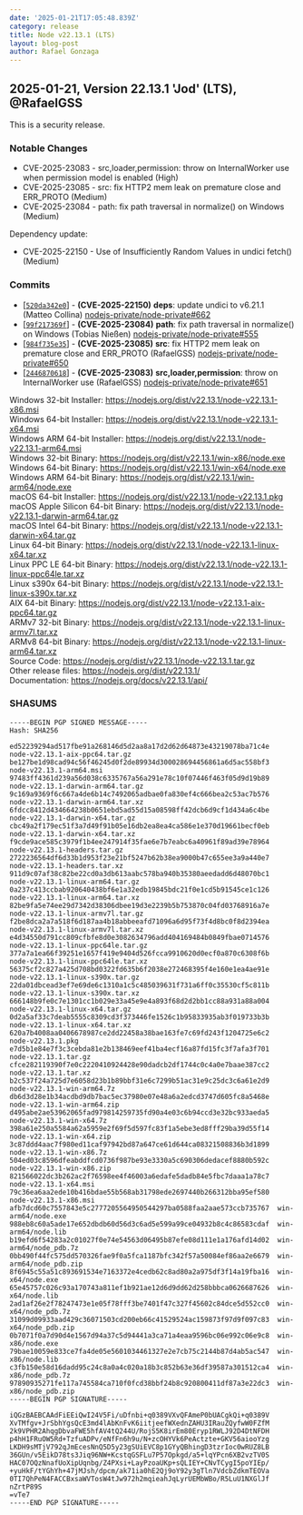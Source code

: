 ```yaml
---
date: '2025-01-21T17:05:48.839Z'
category: release
title: Node v22.13.1 (LTS)
layout: blog-post
author: Rafael Gonzaga
---
```


## 2025-01-21, Version 22.13.1 'Jod' (LTS), @RafaelGSS

This is a security release.

### Notable Changes

- CVE-2025-23083 - src,loader,permission: throw on InternalWorker use when permission model is enabled (High)
- CVE-2025-23085 - src: fix HTTP2 mem leak on premature close and ERR_PROTO (Medium)
- CVE-2025-23084 - path: fix path traversal in normalize() on Windows (Medium)

Dependency update:

- CVE-2025-22150 - Use of Insufficiently Random Values in undici fetch() (Medium)

### Commits

- \[[`520da342e0`](https://github.com/nodejs/node/commit/520da342e0)] - **(CVE-2025-22150)** **deps**: update undici to v6.21.1 (Matteo Collina) [nodejs-private/node-private#662](https://github.com/nodejs-private/node-private/pull/662)
- \[[`99f217369f`](https://github.com/nodejs/node/commit/99f217369f)] - **(CVE-2025-23084)** **path**: fix path traversal in normalize() on Windows (Tobias Nießen) [nodejs-private/node-private#555](https://github.com/nodejs-private/node-private/pull/555)
- \[[`984f735e35`](https://github.com/nodejs/node/commit/984f735e35)] - **(CVE-2025-23085)** **src**: fix HTTP2 mem leak on premature close and ERR_PROTO (RafaelGSS) [nodejs-private/node-private#650](https://github.com/nodejs-private/node-private/pull/650)
- \[[`2446870618`](https://github.com/nodejs/node/commit/2446870618)] - **(CVE-2025-23083)** **src,loader,permission**: throw on InternalWorker use (RafaelGSS) [nodejs-private/node-private#651](https://github.com/nodejs-private/node-private/pull/651)

Windows 32-bit Installer: https://nodejs.org/dist/v22.13.1/node-v22.13.1-x86.msi \
Windows 64-bit Installer: https://nodejs.org/dist/v22.13.1/node-v22.13.1-x64.msi \
Windows ARM 64-bit Installer: https://nodejs.org/dist/v22.13.1/node-v22.13.1-arm64.msi \
Windows 32-bit Binary: https://nodejs.org/dist/v22.13.1/win-x86/node.exe \
Windows 64-bit Binary: https://nodejs.org/dist/v22.13.1/win-x64/node.exe \
Windows ARM 64-bit Binary: https://nodejs.org/dist/v22.13.1/win-arm64/node.exe \
macOS 64-bit Installer: https://nodejs.org/dist/v22.13.1/node-v22.13.1.pkg \
macOS Apple Silicon 64-bit Binary: https://nodejs.org/dist/v22.13.1/node-v22.13.1-darwin-arm64.tar.gz \
macOS Intel 64-bit Binary: https://nodejs.org/dist/v22.13.1/node-v22.13.1-darwin-x64.tar.gz \
Linux 64-bit Binary: https://nodejs.org/dist/v22.13.1/node-v22.13.1-linux-x64.tar.xz \
Linux PPC LE 64-bit Binary: https://nodejs.org/dist/v22.13.1/node-v22.13.1-linux-ppc64le.tar.xz \
Linux s390x 64-bit Binary: https://nodejs.org/dist/v22.13.1/node-v22.13.1-linux-s390x.tar.xz \
AIX 64-bit Binary: https://nodejs.org/dist/v22.13.1/node-v22.13.1-aix-ppc64.tar.gz \
ARMv7 32-bit Binary: https://nodejs.org/dist/v22.13.1/node-v22.13.1-linux-armv7l.tar.xz \
ARMv8 64-bit Binary: https://nodejs.org/dist/v22.13.1/node-v22.13.1-linux-arm64.tar.xz \
Source Code: https://nodejs.org/dist/v22.13.1/node-v22.13.1.tar.gz \
Other release files: https://nodejs.org/dist/v22.13.1/ \
Documentation: https://nodejs.org/docs/v22.13.1/api/

### SHASUMS

```
-----BEGIN PGP SIGNED MESSAGE-----
Hash: SHA256

ed52239294ad517fbe91a268146d5d2aa8a17d2d62d64873e43219078ba71c4e  node-v22.13.1-aix-ppc64.tar.gz
be127be1d98cad94c56f46245d0f2de89934d300028694456861a6d5ac558bf3  node-v22.13.1-arm64.msi
97483ff4361d239a56d038c6335767a56a291e78c10f07446f463f05d9d19b89  node-v22.13.1-darwin-arm64.tar.gz
9c169a9369f6c667a4de6b14c7492065adbae0fa830ef4c666bea2c53ac7b576  node-v22.13.1-darwin-arm64.tar.xz
6fdcc8412d434664238b0651ebd5ad55d15a08598ff42dcb6d9cf1d434a6c4be  node-v22.13.1-darwin-x64.tar.gz
cbc49a2f179ec51f3a7d49f91b05e16db2ea8ea4ca586e1e370d19661becf0eb  node-v22.13.1-darwin-x64.tar.xz
f9cde9ace585c3979f1b4ee247914f35fae6e7b7eabc6a40961f89ad39e78964  node-v22.13.1-headers.tar.gz
2722236564df6d33b1d953f23e21bf5247b62b38ea9000b47c655ee3a9a440e7  node-v22.13.1-headers.tar.xz
911d9c07af38c82be22cd0a3db613aabc578ba940b35380aeedadd6d48070bc1  node-v22.13.1-linux-arm64.tar.gz
0a237c413ccbab920640438bf6e1a32edb19845bdc21f0e1cd5b91545ce1c126  node-v22.13.1-linux-arm64.tar.xz
82be9fa5e74ee29d7342d38306dbee19d3e2239b5b753870c04fd03768916a7e  node-v22.13.1-linux-armv7l.tar.gz
f2be8dca2a7a518f6d187aa4b18abbeeafd71096a6d95f73f4d8bc0f8d2394ea  node-v22.13.1-linux-armv7l.tar.xz
e4d34550d791cc809cfbfe8d0e3082634796add404169484b0849fbae0714576  node-v22.13.1-linux-ppc64le.tar.gz
377a7a1ea66f39251e1657f419e9404d526fcca9910620d0ecf0a870c6308f6b  node-v22.13.1-linux-ppc64le.tar.xz
56375cf2c827a425d708bd0322fd635b6f2038e272468395f4e160e1ea4ae91e  node-v22.13.1-linux-s390x.tar.gz
22da01dbcead3ef7e69de6c1310a1c5c485039631f731a6ff0c35530cf5c811b  node-v22.13.1-linux-s390x.tar.xz
666148b9fe0c7e1301cc1b029e33a45e9e4a893f68d2d2bb1cc88a931a88a004  node-v22.13.1-linux-x64.tar.gz
0d2a5af33c7deab5555c8309cd3f373446fe1526c1b95833935ab3f019733b3b  node-v22.13.1-linux-x64.tar.xz
620a7b4008aa0406678987ce2dd22458a38bae163fe7c69fd243f1204725e6c2  node-v22.13.1.pkg
e7d5b1e84e7f3c3cebda81e2b138469eef41ba4ecf16a87fd15fc3f7afa3f701  node-v22.13.1.tar.gz
cfce282119390f7e0c2220410924428e90dadcb2df1744c0c4a0e7baae387cc2  node-v22.13.1.tar.xz
b2c537f24a725d7e6058d23b1b89bbf31e6c7299b51ac31e9c25dc3c6a61e2d9  node-v22.13.1-win-arm64.7z
db6d3d28e1b34acdbd9db7bac5ec37980e07e48a6a2edcd3747d605fc8a5468e  node-v22.13.1-win-arm64.zip
d495abe2ae53962065fad979814259735fd90a4e03c6b94ccd3e32bc933aeda5  node-v22.13.1-win-x64.7z
398a61e250a5584a62a5959e2f69f5d597fc83f1a5ebe3ed8fff29ba39d55f14  node-v22.13.1-win-x64.zip
3c87ddd4aac7f980ed11caf97942bd87a647ce61d644ca08321508836b3d1899  node-v22.13.1-win-x86.7z
504ed03c8596dfeabddfcd0736f987be93e3330a5c690306dedacef8880b592c  node-v22.13.1-win-x86.zip
821566022dc3b262ac2f76598ee4f46003a6edafe5dadb84e5fbc7daaa1a78c7  node-v22.13.1-x64.msi
79c36ea6aa2ede10b416bdae55b568ab31798ede2697440b266312bba95ef580  node-v22.13.1-x86.msi
afb7dcd60c7557843e5c2777205564950544297ba0588faa2aae573ccb735767  win-arm64/node.exe
988eb8c60a5ade17e652dbdb60d56d3c6ad5e599a99ce04932b8c4c86583cdaf  win-arm64/node.lib
b19efd6f54283a2c01027f0e74e54563d06495b87efe08d111e1a176afd14d02  win-arm64/node_pdb.7z
0bb490f44fc575dd570326fae9f0a5fca1187bfc342f57a50084ef86aa2e6679  win-arm64/node_pdb.zip
8f6945c55a51c893691534e7163372e4cedb62c8ad80a2a975df3f14a19fba16  win-x64/node.exe
65e45757c026c93a170743a811ef1b921ae12d6d9dd62d258bbbca0626687626  win-x64/node.lib
2ad1af26e2f78247473e1e05f78fff3be7401f47c327f45602c84dce5d552cc0  win-x64/node_pdb.7z
31099d09933aad429c36071503cd200eb66c41529524ac159873f97d9f097c83  win-x64/node_pdb.zip
0b7071f0a7d90d4e1567d94a37c5d94441a3ca71a4eaa9596bc06e992c06e9c8  win-x86/node.exe
79bae10059e833ce7fa4de05e5601034461327e2e7cb75c2144b87d4ab5ac547  win-x86/node.lib
c3fb150e58d16dadd95c24c8a0a4c020a18b3c852b63e36df39587a301512ca4  win-x86/node_pdb.7z
97890935271fe117a745584ca710f0fcd38bbf24b8c920800411df87a3e22dc3  win-x86/node_pdb.zip
-----BEGIN PGP SIGNATURE-----

iQGzBAEBCAAdFiEEiQwI24V5Fi/uDfnbi+q0389VXvQFAmeP0bUACgkQi+q0389V
XvTMfgv+JrSbhYgsQcE3md4lAbKnFvK6iitjeefWXednZAHU3IRauZQyfwW0FZfM
2k9VPHR2AhqgDbvaFWE5hfAV4tQ244U/RojS5K8irEm80Eryp1RWLJ92D4DtNFDH
p4hH1FRuOW5Rd+TzfuADPv/eNfFn6h9u/N+zcOHYVk6PeActzte+GKV56aiooYzg
LKDH9sMTjV792qJmEcesNnQ5D5y23gSUiEVC8p1GYyQBhingD3tzrIoc0wRUZ8LB
36GUn/v5EikD78ts3Jiq96NW+KcstqGSFLu7P57Opkgd/a5+lqYPcn6XB2vzTV0S
HAC07OQzNnafUoXipUqnbg/Z4PXsi+LayPzoaUKp+sQLIEY+CNvTCygI5poYIEp/
+yuHkF/tYGhYh+47jMJsh/dpcm/ak71ia0hE2Qj9oY92y3gTln7VdcbZdkmTEOVa
0TI7QhPeN4FACCBxsaWVTosW4tJw972h2mqieahJqLyrUEMbWBo/R5LuU1NXGlJf
nZrtP89S
=vTe7
-----END PGP SIGNATURE-----
```
